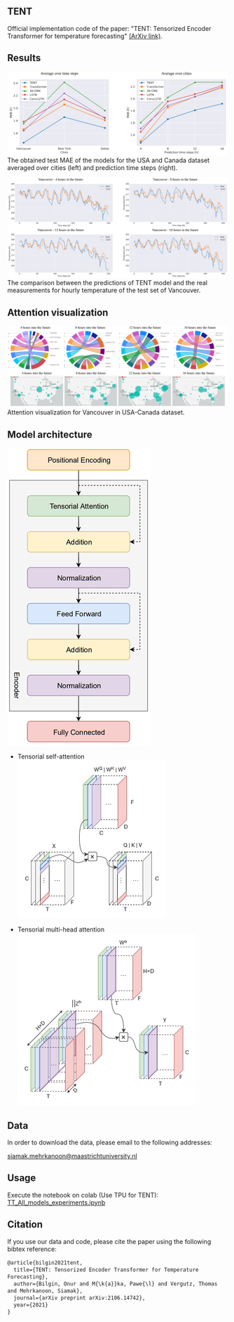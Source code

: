 ## TENT
Official implementation code of the paper: "TENT: Tensorized Encoder Transformer for temperature forecasting" [(ArXiv link)](https://arxiv.org/abs/2106.14742).


## Results

![TENT](images/result_USA.png)
The obtained test MAE of the models for the USA and Canada dataset averaged over cities (left) and prediction time steps (right).

![TENT](images/result_vancouver.png)
The comparison between the predictions of TENT model and the real measurements for hourly temperature of the test set of Vancouver.

## Attention visualization

![TENT](images/vancouver_maps.png)
Attention visualization for Vancouver in USA-Canada dataset.

## Model architecture
![TENT](images/model_arch.png)

 - Tensorial self-attention 
![TENT](images/tensorial_self_attention.jpeg)

- Tensorial multi-head attention
![TENT](images/tensorial_multihead_attention.jpeg)

## Data

In order to download the data, please email to the following addresses:

siamak.mehrkanoon@maastrichtuniversity.nl


## Usage
Execute the notebook on colab (Use TPU for TENT): [TT_All_models_experiments.ipynb](notebooks/TT_All_models_experiments.ipynb)

## Citation
If you use our data and code, please cite the paper using the following bibtex reference:
```
@article{bilgin2021tent,
  title={TENT: Tensorized Encoder Transformer for Temperature Forecasting},
  author={Bilgin, Onur and M{\k{a}}ka, Pawe{\l} and Vergutz, Thomas and Mehrkanoon, Siamak},
  journal={arXiv preprint arXiv:2106.14742},
  year={2021}
}
```

